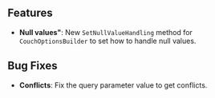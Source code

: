 ﻿## Features
* **Null values"**: New `SetNullValueHandling` method for `CouchOptionsBuilder` to set how to handle null values.

## Bug Fixes
* **Conflicts**: Fix the query parameter value to get conflicts.